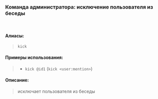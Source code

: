 ### **Команда администратора: исключение пользователя из беседы**
<br>

#### **Алиасы**:
> `kick`


#### **Примеры использования**:
> - `kick @id1` (`kick <user:mention>`)

#### **Описание**:
> исключает пользователя из беседы
